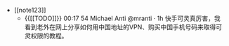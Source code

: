 - [[note123]]
    - {{[[TODO]]}} 00:17 54 
Michael Anti
@mranti
·
1h
快手可灵真厉害，我看到老外在网上分享如何用中国地址的VPN、购买中国手机号码来取得可灵权限的教程。
